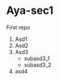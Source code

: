 # Aya-sec1
First repo
1.  Asd1
2.  Asd2
3.  Asd3
      - subasd3_1
      - subasd3_2
4.  asd4      
